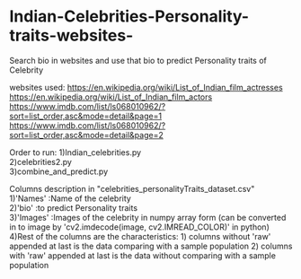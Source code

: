 # Indian-Celebrities-Personality-traits-websites-
Search bio in websites and use that bio to predict Personality traits of Celebrity

websites used:
 https://en.wikipedia.org/wiki/List_of_Indian_film_actresses <br /> 
 https://en.wikipedia.org/wiki/List_of_Indian_film_actors <br />
 https://www.imdb.com/list/ls068010962/?sort=list_order,asc&mode=detail&page=1 <br />
 https://www.imdb.com/list/ls068010962/?sort=list_order,asc&mode=detail&page=2 <br />


Order to run:
1)Indian_celebrities.py <br />
2)celebrities2.py <br />
3)combine_and_predict.py <br />

Columns description in "celebrities_personalityTraits_dataset.csv" <br />
1)'Names' :Name of the celebrity <br />
2)'bio' :to predict Personality traits <br />
3)'Images' :Images of the celebrity in numpy array form (can be converted in to image by 'cv2.imdecode(image, cv2.IMREAD_COLOR)' in python) <br />
4)Rest of the columns are the characteristics: 1) columns without 'raw' appended at last is the data comparing with a sample population
                                             2) columns with 'raw' appended at last is the data without comparing with a sample                                                         population

